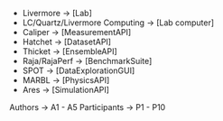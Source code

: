 - Livermore -> \[Lab\]
- LC/Quartz/Livermore Computing -> \[Lab computer\]
- Caliper -> \[MeasurementAPI\]
- Hatchet -> \[DatasetAPI\]
- Thicket -> \[EnsembleAPI\]
- Raja/RajaPerf -> \[BenchmarkSuite\]
- SPOT -> \[DataExplorationGUI\]
- MARBL -> \[PhysicsAPI\]
- Ares -> \[SimulationAPI\]

Authors -> A1 - A5
Participants -> P1 - P10


